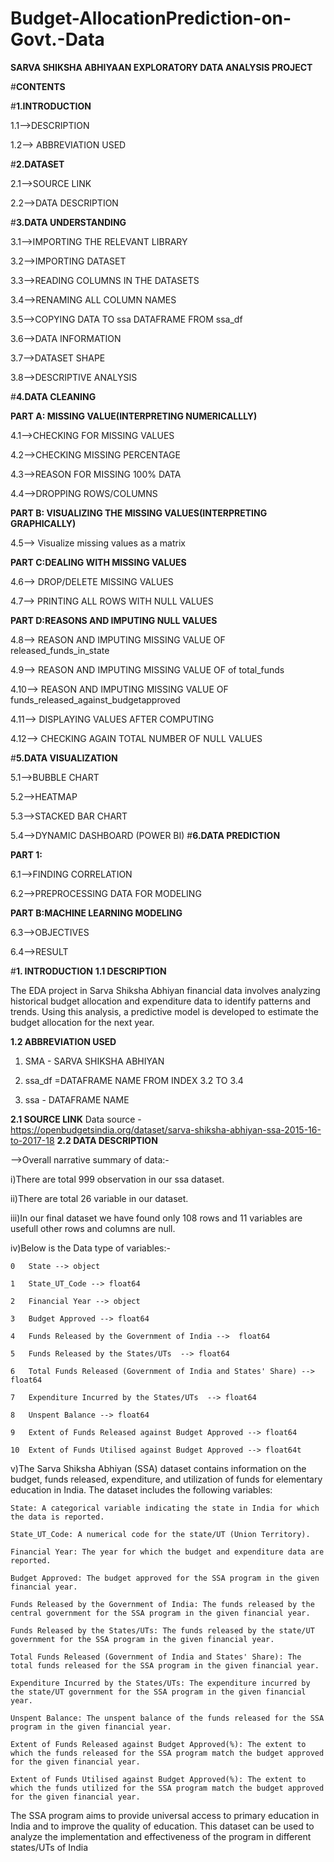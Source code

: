 # Budget-AllocationPrediction-on-Govt.-Data

**SARVA SHIKSHA ABHIYAAN EXPLORATORY DATA ANALYSIS PROJECT**




#**CONTENTS**

#**1.INTRODUCTION**

1.1-->DESCRIPTION

1.2--> ABBREVIATION USED


#**2.DATASET**

2.1-->SOURCE LINK

2.2-->DATA DESCRIPTION


#**3.DATA UNDERSTANDING**

3.1-->IMPORTING THE RELEVANT LIBRARY

3.2-->IMPORTING DATASET

3.3-->READING COLUMNS IN THE DATASETS

3.4-->RENAMING ALL COLUMN NAMES

3.5-->COPYING DATA TO ssa DATAFRAME FROM ssa_df

3.6-->DATA INFORMATION

3.7-->DATASET SHAPE

3.8-->DESCRIPTIVE ANALYSIS

#**4.DATA CLEANING**

**PART A: MISSING VALUE(INTERPRETING NUMERICALLLY)**

4.1-->CHECKING FOR MISSING VALUES

4.2-->CHECKING MISSING PERCENTAGE

4.3-->REASON FOR MISSING 100% DATA

4.4-->DROPPING ROWS/COLUMNS

**PART B: VISUALIZING THE MISSING VALUES(INTERPRETING GRAPHICALLY)**

4.5--> Visualize missing values as a matrix

**PART C:DEALING WITH MISSING VALUES**

4.6--> DROP/DELETE MISSING VALUES

4.7--> PRINTING ALL ROWS WITH NULL VALUES

**PART D:REASONS AND IMPUTING NULL VALUES**

4.8--> REASON AND IMPUTING MISSING VALUE OF released_funds_in_state

4.9--> REASON AND IMPUTING MISSING VALUE OF of total_funds

4.10--> REASON AND IMPUTING MISSING VALUE OF funds_released_against_budgetapproved

4.11--> DISPLAYING VALUES AFTER COMPUTING

4.12--> CHECKING AGAIN TOTAL NUMBER OF NULL VALUES

#**5.DATA VISUALIZATION**

5.1-->BUBBLE CHART

5.2-->HEATMAP

5.3-->STACKED BAR CHART

5.4-->DYNAMIC DASHBOARD
      (POWER BI)
#**6.DATA PREDICTION**

**PART 1:**

6.1-->FINDING CORRELATION

6.2-->PREPROCESSING DATA FOR MODELING

**PART B:MACHINE LEARNING MODELING**

6.3-->OBJECTIVES

6.4-->RESULT

#**1. INTRODUCTION**
**1.1 DESCRIPTION**

The EDA project in Sarva Shiksha Abhiyan financial data involves analyzing historical budget allocation and expenditure data to identify patterns and trends. Using this analysis, a predictive model is developed to estimate the budget allocation for the next year.

**1.2 ABBREVIATION USED**

1. SMA - SARVA SHIKSHA ABHIYAN

2. ssa_df =DATAFRAME NAME FROM INDEX 3.2 TO 3.4

3. ssa - DATAFRAME NAME

**2.1 SOURCE LINK**
Data source - https://openbudgetsindia.org/dataset/sarva-shiksha-abhiyan-ssa-2015-16-to-2017-18
**2.2 DATA DESCRIPTION**

-->Overall narrative summary of data:-

i)There are total 999 observation in our ssa dataset.

ii)There are total 26 variable in our dataset.

iii)In our final dataset we have found only 108 rows and 11 variables are usefull other rows and columns are null.

iv)Below is the Data type of variables:-
  
    0   State --> object
    
    1   State_UT_Code --> float64
    
    2   Financial Year --> object
    
    3   Budget Approved --> float64
    
    4   Funds Released by the Government of India -->  float64
    
    5   Funds Released by the States/UTs  --> float64
    
    6   Total Funds Released (Government of India and States' Share) --> float64

    7   Expenditure Incurred by the States/UTs  --> float64
    
    8   Unspent Balance --> float64
    
    9   Extent of Funds Released against Budget Approved --> float64
    
    10  Extent of Funds Utilised against Budget Approved --> float64t

v)The Sarva Shiksha Abhiyan (SSA) dataset contains information on the budget, funds released, expenditure, and utilization of funds for elementary education in India. The dataset includes the following variables:

    State: A categorical variable indicating the state in India for which the data is reported.

    State_UT_Code: A numerical code for the state/UT (Union Territory).

    Financial Year: The year for which the budget and expenditure data are reported.

    Budget Approved: The budget approved for the SSA program in the given financial year.

    Funds Released by the Government of India: The funds released by the central government for the SSA program in the given financial year.

    Funds Released by the States/UTs: The funds released by the state/UT government for the SSA program in the given financial year.

    Total Funds Released (Government of India and States' Share): The total funds released for the SSA program in the given financial year.

    Expenditure Incurred by the States/UTs: The expenditure incurred by the state/UT government for the SSA program in the given financial year.

    Unspent Balance: The unspent balance of the funds released for the SSA program in the given financial year.

    Extent of Funds Released against Budget Approved(%): The extent to which the funds released for the SSA program match the budget approved for the given financial year.

    Extent of Funds Utilised against Budget Approved(%): The extent to which the funds utilized for the SSA program match the budget approved for the given financial year.


The SSA program aims to provide universal access to primary education in India and to improve the quality of education. This dataset can be used to analyze the implementation and effectiveness of the program in different states/UTs of India

